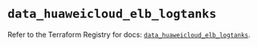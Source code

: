 # `data_huaweicloud_elb_logtanks`

Refer to the Terraform Registry for docs: [`data_huaweicloud_elb_logtanks`](https://registry.terraform.io/providers/huaweicloud/huaweicloud/1.71.1/docs/data-sources/elb_logtanks).
